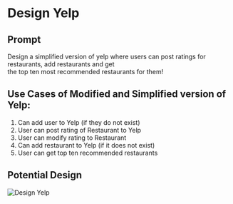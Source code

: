 # Design Yelp

## Prompt

Design a simplified version of yelp where users can post ratings for restaurants, add restaurants and get  
the top ten most recommended restaurants for them!

## Use Cases of Modified and Simplified version of Yelp:
1) Can add user to Yelp (if they do not exist)
2) User can post rating of Restaurant to Yelp 
3) User can modify rating to Restaurant  
4) Can add restaurant to Yelp (if it does not exist)
5) User can get top ten recommended restaurants

## Potential Design 


![Design Yelp](https://res.cloudinary.com/outco-io/image/upload/v1537608852/Yelp%20Recommender.png)
